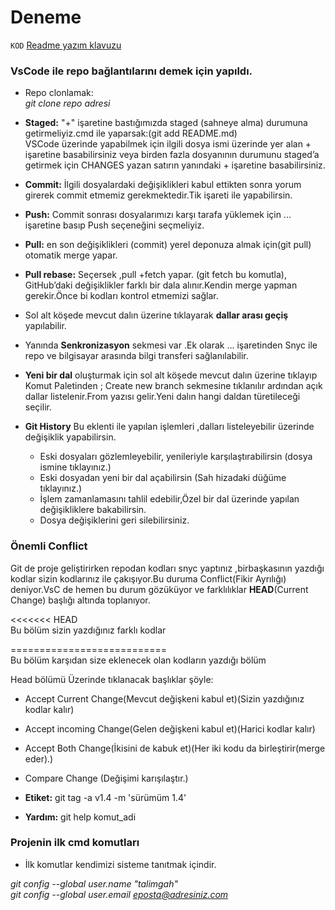 # Deneme
 `KOD`
[Readme yazım klavuzu](https://help.github.com/en/articles/basic-writing-and-formatting-syntax)

### VsCode ile repo bağlantılarını demek için yapıldı.

- Repo clonlamak: <br/>
 *git clone repo adresi*

- **Staged:** "+" işaretine bastığımızda staged (sahneye alma) durumuna getirmeliyiz.cmd ile yaparsak:(git add README.md)<br/>
VSCode üzerinde yapabilmek için ilgili dosya ismi üzerinde yer alan + işaretine basabilirsiniz veya birden fazla dosyanının durumunu staged’a getirmek için CHANGES yazan satırın yanındaki + işaretine basabilirsiniz.

- **Commit:** İlgili dosyalardaki değişiklikleri kabul ettikten sonra yorum girerek commit etmemiz gerekmektedir.Tik işareti ile yapabilirsin.

- **Push:** Commit sonrası dosyalarımızı karşı tarafa yüklemek için ... işaretine basıp Push seçeneğini seçmeliyiz.
- **Pull:** en son değişiklikleri (commit) yerel deponuza almak için(git pull) otomatik merge yapar.
- **Pull rebase:** Seçersek ,pull +fetch yapar. (git fetch bu komutla), GitHub’daki değişiklikler farklı bir dala alınır.Kendin merge yapman gerekir.Önce bi kodları kontrol etmemizi sağlar.

- Sol alt köşede mevcut dalın üzerine tıklayarak **dallar arası geçiş** yapılabilir.
- Yanında **Senkronizasyon** sekmesi var .Ek olarak ... işaretinden Snyc ile repo ve bilgisayar arasında bilgi transferi sağlanılabilir.

- **Yeni bir dal** oluşturmak için sol alt köşede mevcut dalın üzerine tıklayıp Komut Paletinden ; Create new branch  sekmesine tıklanılır ardından açık dallar listelenir.From yazısı gelir.Yeni dalın hangi daldan türetileceği seçilir.

- **Git History** Bu eklenti ile yapılan işlemleri ,dalları listeleyebilir üzerinde değişiklik yapabilirsin.
   - Eski dosyaları gözlemleyebilir, yenileriyle karşılaştırabilirsin (dosya ismine tıklayınız.)
   - Eski dosyadan yeni bir dal açabilirsin (Sah hizadaki düğüme tıklayınız.)
   - İşlem zamanlamasını tahlil edebilir,Özel bir dal üzerinde yapılan değişikliklere bakabilirsin.
   - Dosya değişiklerini geri silebilirsiniz.
   
### Önemli Conflict
Git de proje geliştirirken repodan kodları snyc yaptınız ,birbaşkasının yazdığı kodlar sizin kodlarınız ile çakışıyor.Bu duruma Conflict(Fikir Ayrılığı) deniyor.VsC de hemen bu durum gözüküyor ve farklılıklar **HEAD**(Current Change) başlığı altında toplanıyor.

<<<<<<< HEAD  
Bu bölüm sizin yazdığınız farklı kodlar<br/>

===========================<br/>
Bu bölüm karşıdan size eklenecek olan kodların yazdığı bölüm

Head bölümü Üzerinde tıklanacak başlıklar şöyle:
- Accept Current Change(Mevcut değişkeni kabul et)(Sizin yazdığınız kodlar kalır)
- Accept incoming Change(Gelen değişkeni kabul et)(Harici kodlar kalır) 
- Accept Both Change(İkisini de kabuk et)(Her iki kodu da birleştirir(merge eder).)
- Compare Change (Değişimi karışılaştır.)
   
- **Etiket:** git tag -a v1.4 -m 'sürümüm 1.4'
- **Yardım:** git help komut_adi

### Projenin ilk cmd komutları
- İlk komutlar kendimizi sisteme tanıtmak içindir.<br/>

*git config --global user.name "talimgah" <br/>*
*git config --global user.email eposta@adresiniz.com*
  

 

  
  
